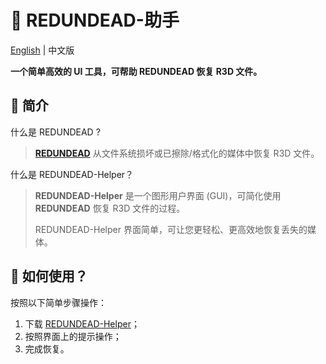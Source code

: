 # 🚀 REDUNDEAD-助手

[English](./README.md) | 中文版

**一个简单高效的 UI 工具，可帮助 REDUNDEAD 恢复 R3D 文件。**

## 🎯 简介

什么是 REDUNDEAD ?

> [**REDUNDEAD**](https://www.red.com/download/redundead-beta) 从文件系统损坏或已擦除/格式化的媒体中恢复 R3D 文件。

什么是 REDUNDEAD-Helper？

> **REDUNDEAD-Helper** 是一个图形用户界面 (GUI)，可简化使用 **REDUNDEAD** 恢复 R3D 文件的过程。
> 
> REDUNDEAD-Helper 界面简单，可让您更轻松、更高效地恢复丢失的媒体。

## 📖 如何使用？

按照以下简单步骤操作：

1. 下载 [REDUNDEAD-Helper](https://github.com/haor7/REDUNDEAD-Helper/releases)；
2. 按照界面上的提示操作；
3. 完成恢复。
